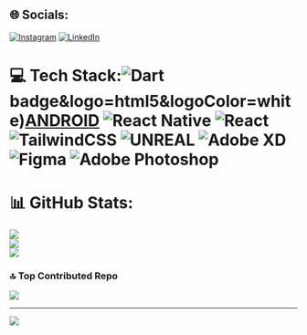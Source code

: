 
## 🌐 Socials:
[![Instagram](https://img.shields.io/badge/Instagram-%23E4405F.svg?logo=Instagram&logoColor=white)](https://instagram.com/ahmetefekahramann) [![LinkedIn](https://img.shields.io/badge/LinkedIn-%230077B5.svg?logo=linkedin&logoColor=white)](https://linkedin.com/in/ahmetefekahraman) 

# 💻 Tech Stack:![Dart](https://img.shields.io/badge/dart-%230175C2.svg?style=for-the-badge&logo=dart&logoColor=white) badge&logo=html5&logoColor=white)[ANDROID](https://img.shields.io/badge/android-%2320232a.svg?style=for-the-badge&logo=android&logoColor=%a4c639) ![React Native](https://img.shields.io/badge/react_native-%2320232a.svg?style=for-the-badge&logo=react&logoColor=%2361DAFB) ![React](https://img.shields.io/badge/react-%2320232a.svg?style=for-the-badge&logo=react&logoColor=%2361DAFB) ![TailwindCSS](https://img.shields.io/badge/tailwindcss-%2338B2AC.svg?style=for-the-badge&logo=tailwind-css&logoColor=white) ![UNREAL](https://img.shields.io/badge/unreal-%2320232a.svg?style=for-the-badge&logo=unreal-engine&logoColor=white) ![Adobe XD](https://img.shields.io/badge/Adobe%20XD-470137?style=for-the-badge&logo=Adobe%20XD&logoColor=#FF61F6) 	![Figma](https://img.shields.io/badge/figma-%23F24E1E.svg?style=for-the-badge&logo=figma&logoColor=white) ![Adobe Photoshop](https://img.shields.io/badge/adobephotoshop-%2331A8FF.svg?style=for-the-badge&logo=adobephotoshop&logoColor=white)
# 📊 GitHub Stats:
![](https://github-readme-stats.vercel.app/api?username=ahmetefelegendary&theme=dark&hide_border=false&include_all_commits=false&count_private=false)<br/>
![](https://github-readme-streak-stats.herokuapp.com/?user=ahmetefelegendary&theme=dark&hide_border=false)<br/>
![](https://github-readme-stats.vercel.app/api/top-langs/?username=ahmetefelegendary&theme=dark&hide_border=false&include_all_commits=false&count_private=false&layout=compact)

### 🔝 Top Contributed Repo
![](https://github-contributor-stats.vercel.app/api?username=ahmetefelegendary&limit=5&theme=dark&combine_all_yearly_contributions=true)

---
[![](https://visitcount.itsvg.in/api?id=ahmetefelegendary&icon=0&color=0)](https://visitcount.itsvg.in)

<!-- Proudly created with GPRM ( https://gprm.itsvg.in ) -->

